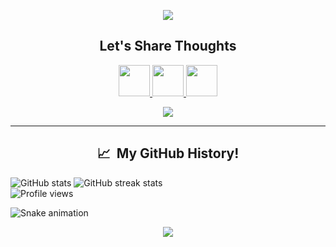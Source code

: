 <div><p align="center">  
  <img src="https://capsule-render.vercel.app/api?type=waving&text=Hello!&height=100&section=header&theme=midnight"/>
</p>


<h2 align="center">
  Let's Share Thoughts
</h2>

<p align="center">
<a href="https://www.linkedin.com/in/mohd-owais/">
  <img height="50" src="https://user-images.githubusercontent.com/46517096/166973395-19676cd8-f8ec-4abf-83ff-da8243505b82.png"/>
</a>
<a href="https://twitter.com/mohd__owais">
  <img height="50" src="https://user-images.githubusercontent.com/46517096/166974271-91dfa250-d70b-4cb9-8707-f1bda1b708c3.png"/>
</a>
<a href="https://www.instagram.com/owais_mohammadi/">
  <img height="50" src="https://user-images.githubusercontent.com/46517096/166974368-9798f39f-1f46-499c-b14e-81f0a3f83a06.png"/>
</a>
</p>

<p align="center">
  <img src= "https://www.icegif.com/wp-content/uploads/2022/01/icegif-947.gif">
</p>
<hr>

<h2 align="center"> 📈 &nbsp;My GitHub History!</h2>


  ![GitHub stats](https://github-readme-stats.vercel.app/api?username=mohammdowais&show_icons=true&count_private=true&bg_color=0D1117) ![GitHub streak stats](https://github-readme-streak-stats.herokuapp.com/?user=mohammdowais&theme=black-ice&hide_border=true&stroke=0000&background=060A0CD0)  
![Profile views](https://gpvc.arturio.dev/mohammdowais) 

![Snake animation](https://github.com/mohammdowais/mohammdowais/blob/output/github-contribution-grid-snake.svg)
  
<p align="center">
  <img src="https://capsule-render.vercel.app/api?type=waving&color=gradient&height=100&section=footer&theme=dark"/>
</p>
